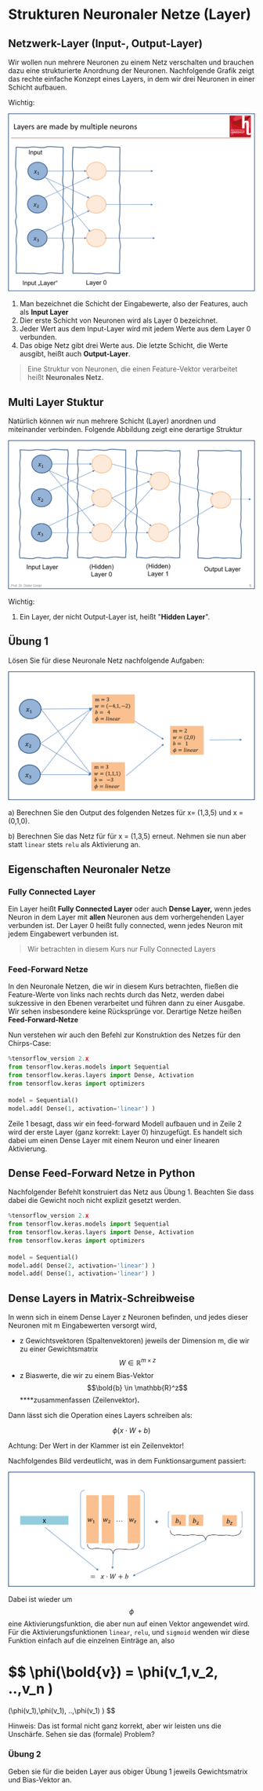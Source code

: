 # Strukturen Neuronaler Netze \(Layer\)

## Netzwerk-Layer \(Input-, Output-Layer\)

Wir wollen nun mehrere Neuronen zu einem Netz verschalten und brauchen dazu eine strukturierte Anordnung der Neuronen. Nachfolgende Grafik zeigt das rechte einfache Konzept eines Layers, in dem wir  drei Neuronen in einer Schicht aufbauen. 

Wichtig:

![](../../.gitbook/assets/image%20%28151%29.png)

1. Man bezeichnet die Schicht der Eingabewerte, also der Features, auch als **Input Layer**
2. Dier erste Schicht von Neuronen wird als Layer 0 bezeichnet.
3. Jeder Wert aus dem Input-Layer wird mit jedem Werte aus dem Layer 0 verbunden. 
4. Das obige Netz gibt drei Werte aus. Die letzte Schicht, die Werte ausgibt, heißt auch **Output-Layer**.

> Eine Struktur von Neuronen, die einen Feature-Vektor verarbeitet heißt **Neuronales Netz.**

##  Multi Layer Stuktur

Natürlich können wir nun mehrere Schicht \(Layer\) anordnen und miteinander verbinden. Folgende Abbildung zeigt eine derartige Struktur

![](../../.gitbook/assets/image%20%28156%29.png)

Wichtig:

1. Ein Layer, der nicht Output-Layer ist, heißt "**Hidden Layer**".

## Übung 1

Lösen Sie für diese Neuronale Netz nachfolgende Aufgaben:

![](../../.gitbook/assets/image%20%28146%29.png)

a\)  Berechnen Sie den Output des folgenden Netzes für x= \(1,3,5\) und x = \(0,1,0\).

b\) Berechnen Sie das Netz für für x = \(1,3,5\) erneut. Nehmen sie nun aber statt `linear` stets `relu` als Aktivierung an.

## Eigenschaften Neuronaler Netze

### Fully Connected Layer

Ein Layer heißt **Fully Connected Layer** oder auch **Dense Layer,** wenn jedes Neuron in dem Layer mit **allen** Neuronen aus dem vorhergehenden Layer verbunden ist. Der Layer 0 heißt fully connected, wenn jedes Neuron mit jedem Eingabewert verbunden ist. 

> Wir betrachten in diesem Kurs nur Fully Connected Layers

### Feed-Forward Netze

In den Neuronale Netzen, die wir in diesem Kurs betrachten, fließen die Feature-Werte von links nach rechts durch das Netz, werden dabei sukzessive in den Ebenen verarbeitet und führen dann zu einer Ausgabe. Wir sehen insbesondere keine Rücksprünge vor. Derartige Netze heißen **Feed-Forward-Netze**

Nun verstehen wir auch den Befehl zur Konstruktion des Netzes für den Chirps-Case:

```python
%tensorflow_version 2.x
from tensorflow.keras.models import Sequential
from tensorflow.keras.layers import Dense, Activation
from tensorflow.keras import optimizers

model = Sequential()
model.add( Dense(1, activation='linear') )
```

Zeile 1 besagt, dass wir ein feed-forward Modell aufbauen und in Zeile 2 wird der erste Layer \(ganz korrekt: Layer 0\) hinzugefügt. Es handelt sich dabei um einen Dense Layer mit  einem Neuron und einer linearen Aktivierung.

## Dense Feed-Forward Netze in Python

Nachfolgender Befehlt konstruiert das Netz aus Übung 1. Beachten Sie dass dabei die Gewicht noch nicht explizit gesetzt werden.

```python
%tensorflow_version 2.x
from tensorflow.keras.models import Sequential
from tensorflow.keras.layers import Dense, Activation
from tensorflow.keras import optimizers

model = Sequential()
model.add( Dense(2, activation='linear') )
model.add( Dense(1, activation='linear') )
```



## Dense Layers in Matrix-Schreibweise

In wenn sich in einem Dense Layer z Neuronen befinden, und jedes dieser Neuronen mit m Eingabewerten versorgt wird,  

* z Gewichtsvektoren \(Spaltenvektoren\) jeweils der Dimension m, die wir zu einer Gewichtsmatrix $$W \in \mathbb{R}^{m \times z}$$ 
* z Biaswerte, die wir zu einem Bias-Vektor $$\bold{b} \in \mathbb{R}^z$$ ****zusammenfassen \(Zeilenvektor\)**.** 

Dann lässt sich die Operation eines Layers schreiben als:

$$
\phi(x\cdot W+b)
$$

Achtung: Der Wert in der Klammer ist ein Zeilenvektor!

Nachfolgendes Bild verdeutlicht, was in dem Funktionsargument passiert:

![](../../.gitbook/assets/image%20%28152%29.png)



Dabei ist wieder um $$\phi $$ eine Aktivierungsfunktion, die aber nun auf einen Vektor angewendet wird.  Für die Aktivierungsfunktionen `linear`, `relu`, und `sigmoid` wenden wir diese Funktion einfach auf die einzelnen Einträge an, also  

$$
\phi(\bold{v}) = 
\phi(v_1,v_2, ..,v_n )
=
(\phi(v_1),\phi(v_1), ..,\phi(v_1) )
$$

Hinweis: Das ist formal nicht ganz korrekt, aber wir leisten uns die Unschärfe. Sehen sie das \(formale\) Problem?

### Übung 2

Geben sie für die beiden Layer aus obiger Übung 1  jeweils Gewichtsmatrix und Bias-Vektor an.



